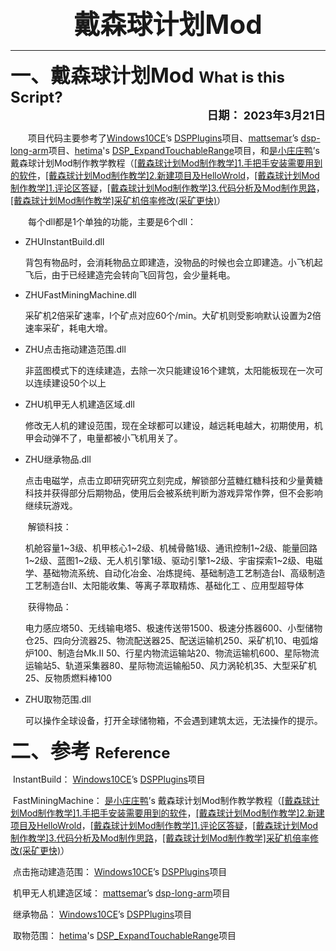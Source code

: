 <div align="center" style="font-size: 42px; font-weight:bold;">戴森球计划Mod</div>

---



<div align="left" style="font-size: 32px;font-weight:bold;">一、戴森球计划Mod
    <a style="font-size: 24px;">What is this Script? </a></div> 
<div align="right" style="font-size: 18px;font-weight:bold;">日期：
    <a style="font-size: 18px;">2023年3月21日 </a></div> 

　　项目代码主要参考了[Windows10CE](https://github.com/Windows10CE/DSPPlugins)’s  [DSPPlugins](https://github.com/Windows10CE/DSPPlugins)项目、[mattsemar](https://github.com/mattsemar)’s  [dsp-long-arm](https://github.com/mattsemar/dsp-long-arm)项目、[hetima](https://github.com/hetima)'s [DSP_ExpandTouchableRange](https://github.com/hetima/DSP_ExpandTouchableRange)项目，和[是小庄庄鸭](https://space.bilibili.com/26024327)’s  戴森球计划Mod制作教学教程（[[戴森球计划Mod制作教学]1.手把手安装需要用到的软件](https://www.bilibili.com/video/BV1pK4y1n7FF)，[[戴森球计划Mod制作教学]2.新建项目及HelloWrold](https://www.bilibili.com/video/BV1UA411T7Jv)，[[戴森球计划Mod制作教学]1.评论区答疑](https://www.bilibili.com/video/BV1dy4y1a747)，[[戴森球计划Mod制作教学]3.代码分析及Mod制作思路](https://www.bilibili.com/video/BV1Gt4y1z7JS)，[[戴森球计划Mod制作教学]采矿机倍率修改(采矿更快)](https://www.bilibili.com/video/BV1At4y1z7vp)）



　　每个dll都是1个单独的功能，主要是6个dll：

- ZHUInstantBuild.dll

  ​	背包有物品时，会消耗物品立即建造，没物品的时候也会立即建造。小飞机起飞后，由于已经建造完会转向飞回背包，会少量耗电。

- ZHUFastMiningMachine.dll

  ​	采矿机2倍采矿速率，l个矿点对应60个/min。大矿机则受影响默认设置为2倍速率采矿，耗电大增。

- ZHU点击拖动建造范围.dll

  ​	非蓝图模式下的连续建造，去除一次只能建设16个建筑，太阳能板现在一次可以连续建设50个以上

- ZHU机甲无人机建造区域.dll

  ​	修改无人机的建设范围，现在全球都可以建设，越远耗电越大，初期使用，机甲会动弹不了，电量都被小飞机用关了。

- ZHU继承物品.dll

  ​	点击电磁学，点击立即研究研究立刻完成，解锁部分蓝糖红糖科技和少量黄糖科技并获得部分后期物品，使用后会被系统判断为游戏异常作弊，但不会影响继续玩游戏。

  ​	解锁科技：

  ​		机舱容量1~3级、机甲核心1~2级、机械骨骼1级、通讯控制1~2级、能量回路1~2级、蓝图1~2级、无人机引擎1级、驱动引擎1~2级、宇宙探索1~2级、电磁学、基础物流系统、自动化冶金、冶炼提纯、基础制造工艺制造台Ⅰ、高级制造工艺制造台Ⅱ、太阳能收集、等离子萃取精炼、基础化工 、应用型超导体

  ​	获得物品：

  ​		电力感应塔50、无线输电塔5、极速传送带1500、极速分拣器600、小型储物仓25、四向分流器25、物流配送器25、配送运输机250、采矿机10、电弧熔炉100、制造台Mk.II 50、行星内物流运输站20、物流运输机600、星际物流运输站5、轨道采集器80、星际物流运输船50、风力涡轮机35、大型采矿机25、反物质燃料棒100

- ZHU取物范围.dll

  ​	可以操作全球设备，打开全球储物箱，不会遇到建筑太远，无法操作的提示。



<div align="left" style="font-size: 32px;font-weight:bold;">二、参考
    <a style="font-size: 24px;">Reference</a></div> 

​		InstantBuild：    [Windows10CE](https://github.com/Windows10CE/DSPPlugins)’s  [DSPPlugins](https://github.com/Windows10CE/DSPPlugins)项目

​		FastMiningMachine：    [是小庄庄鸭](https://space.bilibili.com/26024327)’s  戴森球计划Mod制作教学教程（[[戴森球计划Mod制作教学]1.手把手安装需要用到的软件](https://www.bilibili.com/video/BV1pK4y1n7FF)，[[戴森球计划Mod制作教学]2.新建项目及HelloWrold](https://www.bilibili.com/video/BV1UA411T7Jv)，[[戴森球计划Mod制作教学]1.评论区答疑](https://www.bilibili.com/video/BV1dy4y1a747)，[[戴森球计划Mod制作教学]3.代码分析及Mod制作思路](https://www.bilibili.com/video/BV1Gt4y1z7JS)，[[戴森球计划Mod制作教学]采矿机倍率修改(采矿更快)](https://www.bilibili.com/video/BV1At4y1z7vp)）

​		点击拖动建造范围：    [Windows10CE](https://github.com/Windows10CE/DSPPlugins)’s  [DSPPlugins](https://github.com/Windows10CE/DSPPlugins)项目

​		机甲无人机建造区域：    [mattsemar](https://github.com/mattsemar)’s  [dsp-long-arm](https://github.com/mattsemar/dsp-long-arm)项目

​		继承物品：    [Windows10CE](https://github.com/Windows10CE/DSPPlugins)’s  [DSPPlugins](https://github.com/Windows10CE/DSPPlugins)项目

​		取物范围：    [hetima](https://github.com/hetima)'s [DSP_ExpandTouchableRange](https://github.com/hetima/DSP_ExpandTouchableRange)项目



